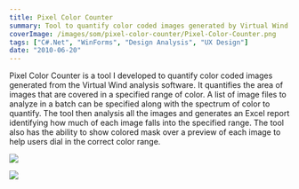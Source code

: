 ```yaml
---
title: Pixel Color Counter
summary: Tool to quantify color coded images generated by Virtual Wind
coverImage: /images/som/pixel-color-counter/Pixel-Color-Counter.png
tags: ["C#.Net", "WinForms", "Design Analysis", "UX Design"]
date: "2010-06-20"
---
```


Pixel Color Counter is a tool I developed to quantify color coded images generated from the Virtual Wind analysis software. It quantifies the area of images that are covered in a specified range of color. A list of image files to analyze in a batch can be specified along with the spectrum of color to quantify. The tool then analysis all the images and generates an Excel report identifying how much of each image falls into the specified range. The tool also has the ability to show colored mask over a preview of each image to help users dial in the correct color range.

![](/images/som/pixel-color-counter/slide0036_image213.png)

![](/images/som/pixel-color-counter/slide0036_image213.png)

